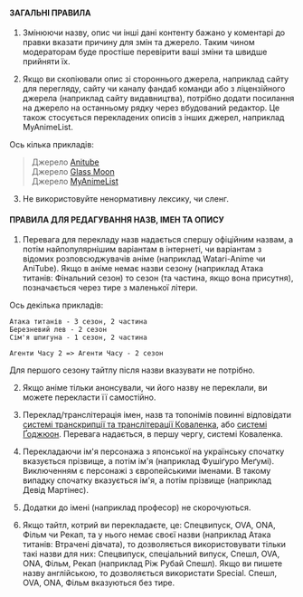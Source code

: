 #### ЗАГАЛЬНІ ПРАВИЛА

1. Змінюючи назву, опис чи інші дані контенту бажано у коментарі до правки вказати причину для змін та джерело. Таким чином модераторам буде простіше перевірити ваші зміни та швидше прийняти їх.

2. Якщо ви скопіювали опис зі стороннього джерела, наприклад сайту для перегляду, сайту чи каналу фандаб команди або з ліцензійного джерела (наприклад сайту видавництва), потрібно додати посилання на джерело на останньому рядку через вбудований редактор. Це також стосується перекладених описів з інших джерел, наприклад MyAnimeList.

Ось кілька прикладів:

> Джерело [Anitube](https://anitube.in.ua/4465-sousou-no-frieren.html) \
> Джерело [Glass Moon](https://t.me/gwean_maslinka/5930) \
> Джерело [MyAnimeList](https://myanimelist.net/anime/52991/Sousou_no_Frieren)


3. Не використовуйте ненормативну лексику, чи сленг.


#### ПРАВИЛА ДЛЯ РЕДАГУВАННЯ НАЗВ, ІМЕН ТА ОПИСУ

1. Перевага для перекладу назв надається спершу офіційним назвам, а потім найпопулярнішим варіантам в інтернеті, чи варіантам з відомих розповсюджувачів аніме (наприклад Watari-Anime чи AniTube). Якщо в аніме немає назви сезону (наприклад Атака титанів: Фінальний сезон) то сезон (та частина, якщо вона присутня), позначається через тире з маленької літери.

Ось декілька прикладів:
```
Атака титанів - 3 сезон, 2 частина
Березневий лев - 2 сезон
Сім'я шпигуна - 1 сезон, 2 частина

Агенти Часу 2 => Агенти Часу - 2 сезон
```

Для першого сезону тайтлу після назви вказувати не потрібно.

2. Якщо аніме тільки анонсували, чи його назву не переклали, ви можете перекласти її самостійно.

3. Переклад/транслітерація імен, назв та топонімів повинні відповідати [системі транскрипції та транслітерації Коваленка](https://uk.wikipedia.org/wiki/%D0%AF%D0%BF%D0%BE%D0%BD%D1%81%D1%8C%D0%BA%D0%BE-%D1%83%D0%BA%D1%80%D0%B0%D1%97%D0%BD%D1%81%D1%8C%D0%BA%D1%96_%D1%81%D0%B8%D1%81%D1%82%D0%B5%D0%BC%D0%B8_%D1%82%D1%80%D0%B0%D0%BD%D1%81%D0%BA%D1%80%D0%B8%D0%BF%D1%86%D1%96%D1%97_%D1%82%D0%B0_%D1%82%D1%80%D0%B0%D0%BD%D1%81%D0%BB%D1%96%D1%82%D0%B5%D1%80%D0%B0%D1%86%D1%96%D1%97#%D0%9A%D0%BE%D0%B2%D0%B0%D0%BB%D0%B5%D0%BD%D0%BA%D0%BE_(2012)), або [системі Ґоджюон](https://uk.wikipedia.org/wiki/%D0%AF%D0%BF%D0%BE%D0%BD%D1%81%D1%8C%D0%BA%D0%BE-%D1%83%D0%BA%D1%80%D0%B0%D1%97%D0%BD%D1%81%D1%8C%D0%BA%D1%96_%D1%81%D0%B8%D1%81%D1%82%D0%B5%D0%BC%D0%B8_%D1%82%D1%80%D0%B0%D0%BD%D1%81%D0%BA%D1%80%D0%B8%D0%BF%D1%86%D1%96%D1%97_%D1%82%D0%B0_%D1%82%D1%80%D0%B0%D0%BD%D1%81%D0%BB%D1%96%D1%82%D0%B5%D1%80%D0%B0%D1%86%D1%96%D1%97#%D0%A1%D0%B8%D1%81%D1%82%D0%B5%D0%BC%D0%B0_%D2%90%D0%BE%D0%B4%D0%B6%D1%8E%D0%BE%D0%BD_(2011)). Перевага надається, в першу чергу, системі Коваленка.

4. Перекладаючи ім'я персонажа з японської на українську спочатку вказується прізвище, а потім ім'я (наприклад Фушіґуро Меґумі). Виключенням є персонажі з європейськими іменами. В такому випадку спочатку вказується ім'я, а потім прізвище (наприклад Девід Мартінес).

5. Додатки до імені (наприклад професор) не скорочуються.

6. Якщо тайтл, котрий ви перекладаєте, це: Спецвипуск, OVA, ONA, Фільм чи Рекап, та у нього немає своєї назви (наприклад Атака титанів: Втрачені дівчата), то дозволяється використовувати тільки такі назви для них: Спецвипуск, спеціальний випуск, Спешл, OVA, ONA, Фільм, Рекап (наприклад Ріж Рубай Спешл). Якщо ви пишете назву англійською, то дозволяється використати Special. Спешл, OVA, ONA, Фільм вказуються без тире.
